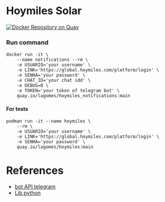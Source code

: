 # Hoymiles Solar

[![Docker Repository on Quay](https://quay.io/repository/lagomes/hoymiles_notifications/status "Docker Repository on Quay")](https://quay.io/repository/lagomes/hoymiles_notifications)

### Run command

    docker run -it \
        --name notifications --rm \
        -e USUARIO='your username' \
        -e LINK='https://global.hoymiles.com/platform/login' \
        -e SENHA='your password' \
        -e CHAT_ID='your chat idd' \
        -e DEBUG=0 \
        -e TOKEN='your token of telegram bot' \
        quay.io/lagomes/hoymiles_notifications:main

#### For tests

    podman run -it --name hoymiles \
        --rm \
        -e USUARIO='your username' \
        -e LINK='https://global.hoymiles.com/platform/login' \
        -e SENHA='your password' \
        quay.io/lagomes/hoymiles:main


# References

* [bot API telegram](https://core.telegram.org/bots)
* [Lib python](https://python-telegram-bot.org/)